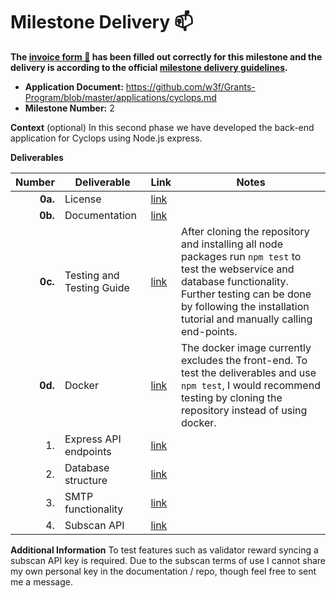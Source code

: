 # Milestone Delivery :mailbox:

**The [invoice form :pencil:](https://docs.google.com/forms/d/e/1FAIpQLSfmNYaoCgrxyhzgoKQ0ynQvnNRoTmgApz9NrMp-hd8mhIiO0A/viewform) has been filled out correctly for this milestone and the delivery is according to the official [milestone delivery guidelines](https://github.com/w3f/Grants-Program/blob/master/docs/Support%20Docs/milestone-deliverables-guidelines.md).**  

* **Application Document:** https://github.com/w3f/Grants-Program/blob/master/applications/cyclops.md
* **Milestone Number:** 2

**Context** (optional)
In this second phase we have developed the back-end application for Cyclops using Node.js express. 

**Deliverables**

| Number | Deliverable | Link | Notes |
| -----: | ----------- | ------------- | ------------- |
| **0a.** | License | [link](https://github.com/ArthurHoeke/cyclops/blob/main/LICENSE) |
| **0b.** | Documentation | [link](https://github.com/ArthurHoeke/cyclops/blob/main/back-end/README.md) |
| **0c.** | Testing and Testing Guide | [link](https://github.com/ArthurHoeke/cyclops/blob/main/back-end/README.md) | After cloning the repository and installing all node packages run `npm test` to test the webservice and database functionality. Further testing can be done by following the installation tutorial and manually calling end-points. |
| **0d.** | Docker | [link](https://hub.docker.com/r/arthurhoeke/cyclops) | The docker image currently excludes the front-end. To test the deliverables and use `npm test`, I would recommend testing by cloning the repository instead of using docker.
| 1. | Express API endpoints | [link](https://github.com/ArthurHoeke/cyclops/blob/main/back-end/README.md) |
| 2. | Database structure | [link](https://github.com/ArthurHoeke/cyclops/blob/main/back-end/README.md) |
| 3. | SMTP functionality | [link](https://github.com/ArthurHoeke/cyclops/blob/main/back-end/app/Services/mail.services.js) |
| 4. | Subscan API | [link](https://github.com/ArthurHoeke/cyclops/blob/main/back-end/app/Utils/subscan.utils.js) |

**Additional Information**
To test features such as validator reward syncing a subscan API key is required. Due to the subscan terms of use I cannot share my own personal key in the documentation / repo, though feel free to sent me a message.
